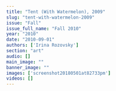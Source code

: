 ```yaml
---
title: "Tent (With Watermelon), 2009"
slug: "tent-with-watermelon-2009"
issue: "Fall"
issue_full_name: "Fall 2010"
year: "2010"
date: "2010-09-01"
authors: ['Irina Rozovsky']
section: "art"
audio: []
main_image: ""
banner_image: ""
images: ['screenshot20180501at82733pm']
videos: []
---
```

